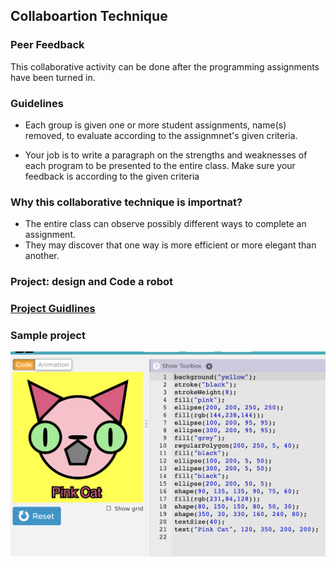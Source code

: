 ## Collaboartion Technique

### Peer Feedback

This collaborative activity can be done after
the programming assignments have been turned in.

### Guidelines
* Each group is given one or more student assignments, name(s) removed, to evaluate
according to the assignmnet's given criteria. 

* Your job is to write a paragraph on the strengths and weaknesses of each program to be 
presented to the entire class.  Make sure your feedback is according to the given criteria

### Why this collaborative technique is importnat?
 * The entire class can observe possibly different ways to complete an assignment.
 * They may discover that one way is more efficient or more elegant than another.

### Project: design and Code a robot
### [Project Guidlines](https://docs.google.com/document/d/1pN63jMrarXoR2qQba6RG8WnbswZBAZ-hucnyrSlzhZ4/edit?usp=sharing)
### Sample project
![image](image.png)
